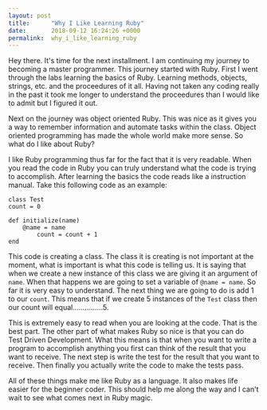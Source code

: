 ```yaml
---
layout: post
title:      "Why I Like Learning Ruby"
date:       2018-09-12 16:24:26 +0000
permalink:  why_i_like_learning_ruby
---
```



Hey there.  It's time for the next installment.  I am continuing my journey to becoming a master programmer.  This journey started with Ruby.  First I went through the labs learning the basics of Ruby.  Learning methods, objects, strings, etc. and the proceedures of it all.  Having not taken any coding really in the past it took me longer to understand the proceedures than I would like to admit but I figured it out.  

Next on the journey was object oriented Ruby.  This was nice as it gives you a way to remember information and automate tasks within the class.  Object oriented programming has made the whole world make more sense.  So what do I like about Ruby?

I like Ruby programming thus far for the fact that it is very readable.  When you read the code in Ruby you can truly understand what the code is trying to accomplish.  After learning the basics the code reads like a instruction manual.  Take this following code as an example:  

```
class Test
count = 0

def initialize(name)
    @name = name
		count = count + 1
end
```

This code is creating a class.  The class it is creating is not important at the moment, what is important is what this code is telling us.  It is saying that when we create a new instance of this class we are giving it an argument of `name`.  When that happens we are going to set a variable of `@name = name`.  So far it is very easy to understand.  The next thing we are going to do is add 1 to our `count`.  This means that if we create 5 instances of the `Test` class then our count will equal...............5.

This is extremely easy to read when you are looking at the code.  That is the best part.  The other part of what makes Ruby so nice is that you can do Test Driven Development.  What this means is that when you want to write a program to accomplish anything you first can think of the result that you want to receive.  The next step is write the test for the result that you want to receive.  Then finally you actually write the code to make the tests pass.  

All of these things make me like Ruby as a language.  It also makes life easier for the beginner coder.  This should help me along the way and I can't wait to see what comes next in Ruby magic.
